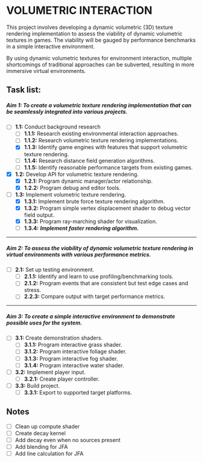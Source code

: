 # **VOLUMETRIC INTERACTION**

This project involves developing a dynamic volumetric (3D) texture rendering implementation to
assess the viability of dynamic volumetric textures in games. The viability will be gauged by
performance benchmarks in a simple interactive environment.

By using dynamic volumetric textures for environment interaction, multiple shortcomings of
traditional approaches can be subverted, resulting in more immersive virtual environments.

## **Task list:**

##### Aim 1: _To create a volumetric texture rendering implementation that can be seamlessly integrated into various projects._

- [ ] **1.1:** Conduct background research
    - [ ] **1.1.1:** Research existing environmental interaction approaches.
    - [ ] **1.1.2:** Research volumetric texture rendering implementations.
    - [X] **1.1.3:** Identify game engines with features that support volumetric texture rendering.
    - [ ] **1.1.4:** Research distance field generation algorithms.
    - [ ] **1.1.5:** Identify reasonable performance targets from existing games.
    
- [X] **1.2:** Develop API for volumetric texture rendering.
    - [X] **1.2.1:** Program dynamic manager/actor relationship.
    - [X] **1.2.2:** Program debug and editor tools.
    
- [ ] **1.3:** Implement volumetric texture rendering.
    - [X] **1.3.1:** Implement brute force texture rendering algorithm.
    - [X] **1.3.2:** Program simple vertex displacement shader to debug vector field output.
    - [X] **1.3.3:** Program ray-marching shader for visualization.
    - [ ] **1.3.4:** **_Implement faster rendering algorithm._**

---

##### Aim 2: _To assess the viability of dynamic volumetric texture rendering in virtual environments with various performance metrics._
- [ ] **2.1:** Set up testing environment.
    - [ ] **2.1.1:** Identify and learn to use profiling/benchmarking tools.
    - [ ] **2.1.2:** Program events that are consistent but test edge cases and stress.
    - [ ] **2.2.3:** Compare output with target performance metrics.

---

##### Aim 3: _To create a simple interactive environment to demonstrate possible uses for the system._
- [ ] **3.1:** Create demonstration shaders.
    - [ ] **3.1.1:** Program interactive grass shader.
    - [ ] **3.1.2:** Program interactive foliage shader.
    - [ ] **3.1.3:** Program interactive fog shader.
    - [ ] **3.1.4:** Program interactive water shader.
    
- [ ] **3.2:** Implement player input.
    - [ ] **3.2.1:** Create player controller.
    
- [ ] **3.3:** Build project.
    - [ ] **3.3.1:** Export to supported target platforms.
  
## **Notes**
- [ ] Clean up compute shader
- [ ] Create decay kernel
- [ ] Add decay even when no sources present
- [ ] Add blending for JFA
- [ ] Add line calculation for JFA
